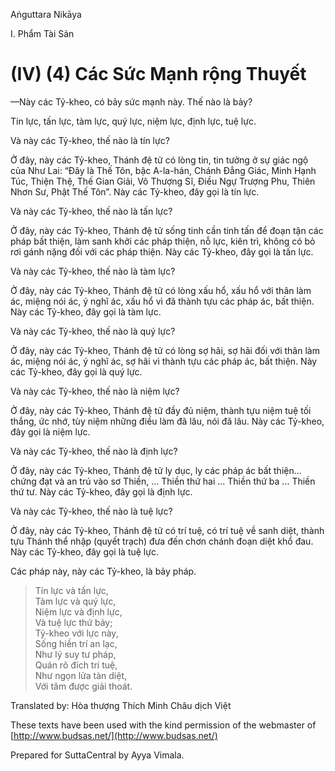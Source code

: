 Aṅguttara Nikāya

I. Phẩm Tài Sản

# (IV) (4) Các Sức Mạnh rộng Thuyết

—Này các Tỷ-kheo, có bảy sức mạnh này. Thế nào là bảy?

Tín lực, tấn lực, tàm lực, quý lực, niệm lực, định lực, tuệ lực.

Và này các Tỷ-kheo, thế nào là tín lực?

Ở đây, này các Tỷ-kheo, Thánh đệ tử có lòng tin, tin tưởng ở sự giác ngộ của Như Lai: “Ðây là Thế Tôn, bậc A-la-hán, Chánh Ðẳng Giác, Minh Hạnh Túc, Thiện Thệ, Thế Gian Giải, Vô Thượng Sĩ, Ðiều Ngự Trượng Phu, Thiên Nhơn Sư, Phật Thế Tôn”. Này các Tỷ-kheo, đây gọi là tín lực.

Và này các Tỷ-kheo, thế nào là tấn lực?

Ở đây, này các Tỷ-kheo, Thánh đệ tử sống tinh cần tinh tấn để đoạn tận các pháp bất thiện, làm sanh khởi các pháp thiện, nỗ lực, kiên trì, không có bỏ rơi gánh nặng đối với các pháp thiện. Này các Tỷ-kheo, đây gọi là tấn lực.

Và này các Tỷ-kheo, thế nào là tàm lực?

Ở đây, này các Tỷ-kheo, Thánh đệ tử có lòng xấu hổ, xấu hổ với thân làm ác, miệng nói ác, ý nghĩ ác, xấu hổ vì đã thành tựu các pháp ác, bất thiện. Này các Tỷ-kheo, đây gọi là tàm lực.

Và này các Tỷ-kheo, thế nào là quý lực?

Ở đây, này các Tỷ-kheo, Thánh đệ tử có lòng sợ hãi, sợ hãi đối với thân làm ác, miệng nói ác, ý nghĩ ác, sợ hãi vì thành tựu các pháp ác, bất thiện. Này các Tỷ-kheo, đây gọi là quý lực.

Và này các Tỷ-kheo, thế nào là niệm lực?

Ở đây, này các Tỷ-kheo, Thánh đệ tử đầy đủ niệm, thành tựu niệm tuệ tối thắng, ức nhớ, tùy niệm những điều làm đã lâu, nói đã lâu. Này các Tỷ-kheo, đây gọi là niệm lực.

Và này các Tỷ-kheo, thế nào là định lực?

Ở đây, này các Tỷ-kheo, Thánh đệ tử ly dục, ly các pháp ác bất thiện... chứng đạt và an trú vào sơ Thiền, ... Thiền thứ hai ... Thiền thứ ba ... Thiền thứ tư. Này các Tỷ-kheo, đây gọi là định lực.

Và này các Tỷ-kheo, thế nào là tuệ lực?

Ở đây, này các Tỷ-kheo, Thánh đệ tử có trí tuệ, có trí tuệ về sanh diệt, thành tựu Thánh thể nhập (quyết trạch) đưa đến chơn chánh đoạn diệt khổ đau. Này các Tỷ-kheo, đây gọi là tuệ lực.

Các pháp này, này các Tỷ-kheo, là bảy pháp.

> Tín lực và tấn lực,  
> Tàm lực và quý lực,  
> Niệm lực và định lực,  
> Và tuệ lực thứ bảy;  
> Tỷ-kheo với lực này,  
> Sống hiền trí an lạc,  
> Như lý suy tư pháp,  
> Quán rõ đích trí tuệ,  
> Như ngọn lửa tàn diệt,  
> Với tâm được giải thoát.

Translated by: Hòa thượng Thích Minh Châu dịch Việt

These texts have been used with the kind permission of the webmaster of [http://www.budsas.net/](http://www.budsas.net/)

Prepared for SuttaCentral by Ayya Vimala.